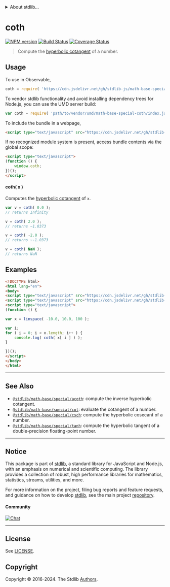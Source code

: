 <!--

@license Apache-2.0

Copyright (c) 2022 The Stdlib Authors.

Licensed under the Apache License, Version 2.0 (the "License");
you may not use this file except in compliance with the License.
You may obtain a copy of the License at

   http://www.apache.org/licenses/LICENSE-2.0

Unless required by applicable law or agreed to in writing, software
distributed under the License is distributed on an "AS IS" BASIS,
WITHOUT WARRANTIES OR CONDITIONS OF ANY KIND, either express or implied.
See the License for the specific language governing permissions and
limitations under the License.

-->


<details>
  <summary>
    About stdlib...
  </summary>
  <p>We believe in a future in which the web is a preferred environment for numerical computation. To help realize this future, we've built stdlib. stdlib is a standard library, with an emphasis on numerical and scientific computation, written in JavaScript (and C) for execution in browsers and in Node.js.</p>
  <p>The library is fully decomposable, being architected in such a way that you can swap out and mix and match APIs and functionality to cater to your exact preferences and use cases.</p>
  <p>When you use stdlib, you can be absolutely certain that you are using the most thorough, rigorous, well-written, studied, documented, tested, measured, and high-quality code out there.</p>
  <p>To join us in bringing numerical computing to the web, get started by checking us out on <a href="https://github.com/stdlib-js/stdlib">GitHub</a>, and please consider <a href="https://opencollective.com/stdlib">financially supporting stdlib</a>. We greatly appreciate your continued support!</p>
</details>

# coth

[![NPM version][npm-image]][npm-url] [![Build Status][test-image]][test-url] [![Coverage Status][coverage-image]][coverage-url] <!-- [![dependencies][dependencies-image]][dependencies-url] -->

> Compute the [hyperbolic cotangent][hyperbolic-functions] of a number.



<section class="usage">

## Usage

To use in Observable,

```javascript
coth = require( 'https://cdn.jsdelivr.net/gh/stdlib-js/math-base-special-coth@umd/browser.js' )
```

To vendor stdlib functionality and avoid installing dependency trees for Node.js, you can use the UMD server build:

```javascript
var coth = require( 'path/to/vendor/umd/math-base-special-coth/index.js' )
```

To include the bundle in a webpage,

```html
<script type="text/javascript" src="https://cdn.jsdelivr.net/gh/stdlib-js/math-base-special-coth@umd/browser.js"></script>
```

If no recognized module system is present, access bundle contents via the global scope:

```html
<script type="text/javascript">
(function () {
    window.coth;
})();
</script>
```

#### coth( x )

Computes the [hyperbolic cotangent][hyperbolic-functions] of `x`.

```javascript
var v = coth( 0.0 );
// returns Infinity

v = coth( 2.0 );
// returns ~1.0373

v = coth( -2.0 );
// returns ~-1.0373

v = coth( NaN );
// returns NaN
```

</section>

<!-- /.usage -->

<section class="examples">

## Examples

<!-- eslint no-undef: "error" -->

```html
<!DOCTYPE html>
<html lang="en">
<body>
<script type="text/javascript" src="https://cdn.jsdelivr.net/gh/stdlib-js/array-base-linspace@umd/browser.js"></script>
<script type="text/javascript" src="https://cdn.jsdelivr.net/gh/stdlib-js/math-base-special-coth@umd/browser.js"></script>
<script type="text/javascript">
(function () {

var x = linspace( -10.0, 10.0, 100 );

var i;
for ( i = 0; i < x.length; i++ ) {
    console.log( coth( x[ i ] ) );
}

})();
</script>
</body>
</html>
```

</section>

<!-- /.examples -->

<!-- Section for related `stdlib` packages. Do not manually edit this section, as it is automatically populated. -->

<section class="related">

* * *

## See Also

-   <span class="package-name">[`@stdlib/math-base/special/acoth`][@stdlib/math/base/special/acoth]</span><span class="delimiter">: </span><span class="description">compute the inverse hyperbolic cotangent.</span>
-   <span class="package-name">[`@stdlib/math-base/special/cot`][@stdlib/math/base/special/cot]</span><span class="delimiter">: </span><span class="description">evaluate the cotangent of a number.</span>
-   <span class="package-name">[`@stdlib/math-base/special/csch`][@stdlib/math/base/special/csch]</span><span class="delimiter">: </span><span class="description">compute the hyperbolic cosecant of a number.</span>
-   <span class="package-name">[`@stdlib/math-base/special/tanh`][@stdlib/math/base/special/tanh]</span><span class="delimiter">: </span><span class="description">compute the hyperbolic tangent of a double-precision floating-point number.</span>

</section>

<!-- /.related -->

<!-- Section for all links. Make sure to keep an empty line after the `section` element and another before the `/section` close. -->


<section class="main-repo" >

* * *

## Notice

This package is part of [stdlib][stdlib], a standard library for JavaScript and Node.js, with an emphasis on numerical and scientific computing. The library provides a collection of robust, high performance libraries for mathematics, statistics, streams, utilities, and more.

For more information on the project, filing bug reports and feature requests, and guidance on how to develop [stdlib][stdlib], see the main project [repository][stdlib].

#### Community

[![Chat][chat-image]][chat-url]

---

## License

See [LICENSE][stdlib-license].


## Copyright

Copyright &copy; 2016-2024. The Stdlib [Authors][stdlib-authors].

</section>

<!-- /.stdlib -->

<!-- Section for all links. Make sure to keep an empty line after the `section` element and another before the `/section` close. -->

<section class="links">

[npm-image]: http://img.shields.io/npm/v/@stdlib/math-base-special-coth.svg
[npm-url]: https://npmjs.org/package/@stdlib/math-base-special-coth

[test-image]: https://github.com/stdlib-js/math-base-special-coth/actions/workflows/test.yml/badge.svg?branch=v0.2.0
[test-url]: https://github.com/stdlib-js/math-base-special-coth/actions/workflows/test.yml?query=branch:v0.2.0

[coverage-image]: https://img.shields.io/codecov/c/github/stdlib-js/math-base-special-coth/main.svg
[coverage-url]: https://codecov.io/github/stdlib-js/math-base-special-coth?branch=main

<!--

[dependencies-image]: https://img.shields.io/david/stdlib-js/math-base-special-coth.svg
[dependencies-url]: https://david-dm.org/stdlib-js/math-base-special-coth/main

-->

[chat-image]: https://img.shields.io/gitter/room/stdlib-js/stdlib.svg
[chat-url]: https://app.gitter.im/#/room/#stdlib-js_stdlib:gitter.im

[stdlib]: https://github.com/stdlib-js/stdlib

[stdlib-authors]: https://github.com/stdlib-js/stdlib/graphs/contributors

[umd]: https://github.com/umdjs/umd
[es-module]: https://developer.mozilla.org/en-US/docs/Web/JavaScript/Guide/Modules

[deno-url]: https://github.com/stdlib-js/math-base-special-coth/tree/deno
[deno-readme]: https://github.com/stdlib-js/math-base-special-coth/blob/deno/README.md
[umd-url]: https://github.com/stdlib-js/math-base-special-coth/tree/umd
[umd-readme]: https://github.com/stdlib-js/math-base-special-coth/blob/umd/README.md
[esm-url]: https://github.com/stdlib-js/math-base-special-coth/tree/esm
[esm-readme]: https://github.com/stdlib-js/math-base-special-coth/blob/esm/README.md
[branches-url]: https://github.com/stdlib-js/math-base-special-coth/blob/main/branches.md

[stdlib-license]: https://raw.githubusercontent.com/stdlib-js/math-base-special-coth/main/LICENSE

[hyperbolic-functions]: https://en.wikipedia.org/wiki/Hyperbolic_functions

<!-- <related-links> -->

[@stdlib/math/base/special/acoth]: https://github.com/stdlib-js/math-base-special-acoth/tree/umd

[@stdlib/math/base/special/cot]: https://github.com/stdlib-js/math-base-special-cot/tree/umd

[@stdlib/math/base/special/csch]: https://github.com/stdlib-js/math-base-special-csch/tree/umd

[@stdlib/math/base/special/tanh]: https://github.com/stdlib-js/math-base-special-tanh/tree/umd

<!-- </related-links> -->

</section>

<!-- /.links -->
